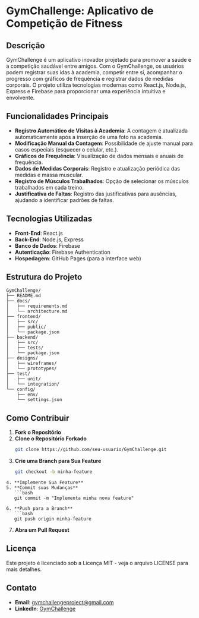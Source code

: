 # GymChallenge: Aplicativo de Competição de Fitness

## Descrição
GymChallenge é um aplicativo inovador projetado para promover a saúde e a competição saudável entre amigos. Com o GymChallenge, os usuários podem registrar suas idas à academia, competir entre si, acompanhar o progresso com gráficos de frequência e registrar dados de medidas corporais. O projeto utiliza tecnologias modernas como React.js, Node.js, Express e Firebase para proporcionar uma experiência intuitiva e envolvente.

## Funcionalidades Principais
- **Registro Automático de Visitas à Academia**: A contagem é atualizada automaticamente após a inserção de uma foto na academia.
- **Modificação Manual da Contagem**: Possibilidade de ajuste manual para casos especiais (esquecer o celular, etc.).
- **Gráficos de Frequência**: Visualização de dados mensais e anuais de frequência.
- **Dados de Medidas Corporais**: Registro e atualização periódica das medidas e massa muscular.
- **Registro de Músculos Trabalhados**: Opção de selecionar os músculos trabalhados em cada treino.
- **Justificativa de Faltas**: Registro das justificativas para ausências, ajudando a identificar padrões de faltas.

## Tecnologias Utilizadas
- **Front-End**: React.js
- **Back-End**: Node.js, Express
- **Banco de Dados**: Firebase
- **Autenticação**: Firebase Authentication
- **Hospedagem**: GitHub Pages (para a interface web)

## Estrutura do Projeto
```plaintext
GymChallenge/
├── README.md
├── docs/
│   ├── requirements.md
│   └── architecture.md
├── frontend/
│   ├── src/
│   ├── public/
│   └── package.json
├── backend/
│   ├── src/
│   ├── tests/
│   └── package.json
├── designs/
│   ├── wireframes/
│   └── prototypes/
├── test/
│   ├── unit/
│   └── integration/
└── config/
    ├── env/
    └── settings.json
```

## Como Contribuir
1. **Fork o Repositório**
2. **Clone o Repositório Forkado**
   ```bash
   git clone https://github.com/seu-usuario/GymChallenge.git

3. **Crie uma Branch para Sua Feature**
   ```bash
   git checkout -b minha-feature
```
4. **Implemente Sua Feature**
5. **Commit suas Mudanças**
   ```bash
   git commit -m "Implementa minha nova feature"

6. **Push para a Branch**
   ```bash
   git push origin minha-feature
```
7. **Abra um Pull Request**

## Licença
Este projeto é licenciado sob a Licença MIT - veja o arquivo LICENSE para mais detalhes.

## Contato
- **Email**: gymchallengeproject@gmail.com
- **LinkedIn**: [GymChallenge](https://www.linkedin.com/company/gymchallenge)
